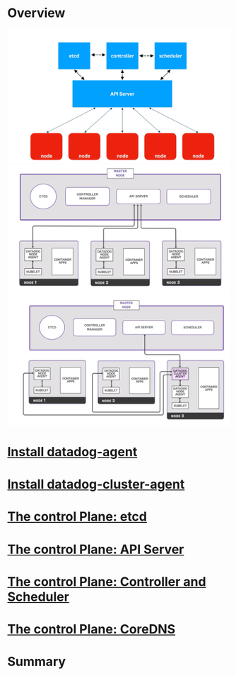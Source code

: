 # Overview
![](./img/dd0.png)
![](./img/dd1.png)
![](./img/dd2.jpg)

# [Install datadog-agent](dd-agent.md)

# [Install datadog-cluster-agent](dd-cluster-agent.md)

# [The control Plane: etcd](control-plane-etcd.md)

# [The control Plane: API Server](control-plane-apiserver.md)

# [The control Plane: Controller and Scheduler](control-plane-controller-scheduler.md)

# [The control Plane: CoreDNS](control-plane-coredns.md)

# Summary